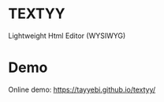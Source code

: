 # TEXTYY
Lightweight Html Editor (WYSIWYG)

# Demo
Online demo: <https://tayyebi.github.io/textyy/>
